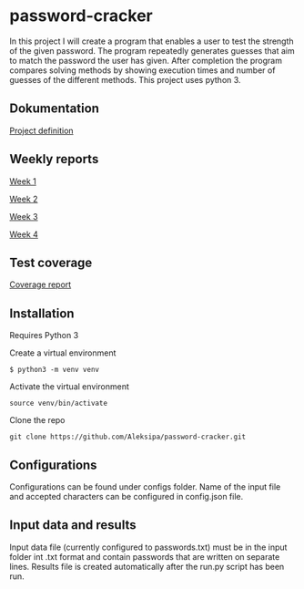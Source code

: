 # password-cracker

In this project I will create a program that enables a user to test the strength of the given password. The program repeatedly generates guesses that aim to match the password the user has given. After completion the program compares solving methods by showing execution times and number of guesses of the different methods. This project uses python 3.

## Dokumentation

[Project definition](docs/project_definition.md)

## Weekly reports

[Week 1](docs/weekly-reports/week-1.md)

[Week 2](docs/weekly-reports/week-2.md)

[Week 3](docs/weekly-reports/week-3.md)

[Week 4](docs/weekly-reports/week-4.md)

## Test coverage

[Coverage report](docs/coverage-report.png)

## Installation

Requires Python 3

Create a virtual environment

`$ python3 -m venv venv`

Activate the virtual environment

`source venv/bin/activate`

Clone the repo

`git clone https://github.com/Aleksipa/password-cracker.git`

## Configurations

Configurations can be found under configs folder. Name of the input file and accepted characters can be configured in config.json file. 

## Input data and results

Input data file (currently configured to passwords.txt) must be in the input folder int .txt format and contain passwords that are written on separate lines. Results file is created automatically after the run.py script has been run.